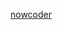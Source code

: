 [nowcoder](https://leetcode.com/problems/lowest-common-ancestor-of-a-binary-search-tree/description/)
